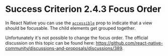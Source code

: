 # Success Criterion 2.4.3 Focus Order

In React Native you can use the [`accessible`](https://reactnative.dev/docs/accessibility#accessible) prop to indicate that a view should be focusable. The child elements get grouped together.

Unfortunately it's not possible to change the focus order. The official discussion on this topic can be found here: https://github.com/react-native-community/discussions-and-proposals/discussions/389.
